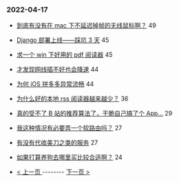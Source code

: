 ### 2022-04-17 
- [到底有没有在 mac 下不延迟掉帧的无线鼠标啊？](https://www.v2ex.com/t/847445) 49
- [Django 部署上线——踩坑 3 天](https://www.v2ex.com/t/847401) 45
- [求一个 win 下好用的 pdf 阅读器](https://www.v2ex.com/t/847433) 45
- [才发现网线插不好也会降速](https://www.v2ex.com/t/847384) 44
- [为何 iOS 拼多多异常流畅](https://www.v2ex.com/t/847440) 44
- [为什么好的本地 rss 阅读器越来越少？](https://www.v2ex.com/t/847435) 36
- [真的受不了 B 站的推荐算法了，干脆自己搞了个 App...](https://www.v2ex.com/t/847424) 29
- [我这种情况有必要弄一个软路由吗？](https://www.v2ex.com/t/847399) 27
- [有没有代收美刀之类的服务](https://www.v2ex.com/t/847495) 27
- [如果打算养狗去哪里买比较合适啊？](https://www.v2ex.com/t/847432) 24 

- [ < 上一页 ](https://github.com/able8/v2ex-hot-record/blob/master/2022-04-16.md) -------- [ 下一页 > ](https://github.com/able8/v2ex-hot-record/blob/master/2022-04-18.md)